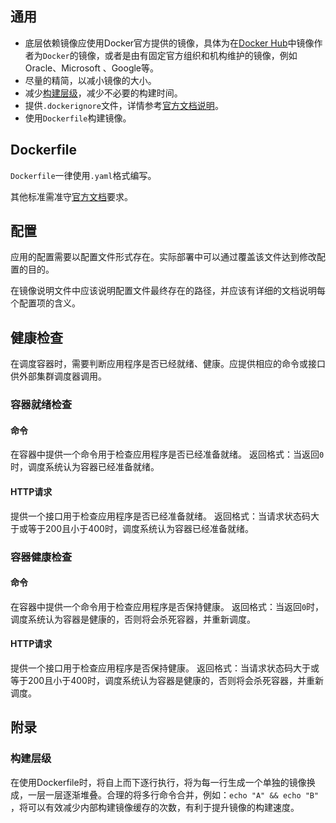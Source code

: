 ## 通用

+ 底层依赖镜像应使用Docker官方提供的镜像，具体为在[Docker Hub](https://store.docker.com)中镜像作者为`Docker`的镜像，或者是由有固定官方组织和机构维护的镜像，例如Oracle、Microsoft 、Google等。
+ 尽量的精简，以减小镜像的大小。
+ 减少[构建层级](#构建层级)，减少不必要的构建时间。
+ 提供`.dockerignore`文件，详情参考[官方文档说明](https://docs.docker.com/engine/reference/builder/#dockerignore-file)。
+ 使用`Dockerfile`构建镜像。

## Dockerfile

`Dockerfile`一律使用`.yaml`格式编写。

其他标准需准守[官方文档](https://docs.docker.com/engine/reference/builder/)要求。

## 配置

应用的配置需要以配置文件形式存在。实际部署中可以通过覆盖该文件达到修改配置的目的。

在镜像说明文件中应该说明配置文件最终存在的路径，并应该有详细的文档说明每个配置项的含义。

## 健康检查

在调度容器时，需要判断应用程序是否已经就绪、健康。应提供相应的命令或接口供外部集群调度器调用。

### 容器就绪检查
#### 命令
在容器中提供一个命令用于检查应用程序是否已经准备就绪。
返回格式：当返回`0`时，调度系统认为容器已经准备就绪。
#### HTTP请求
提供一个接口用于检查应用程序是否已经准备就绪。
返回格式：当请求状态码大于或等于200且小于400时，调度系统认为容器已经准备就绪。
### 容器健康检查
#### 命令
在容器中提供一个命令用于检查应用程序是否保持健康。
返回格式：当返回`0`时，调度系统认为容器是健康的，否则将会杀死容器，并重新调度。
#### HTTP请求
提供一个接口用于检查应用程序是否保持健康。
返回格式：当请求状态码大于或等于200且小于400时，调度系统认为容器是健康的，否则将会杀死容器，并重新调度。



## 附录

### 构建层级

在使用Dockerfile时，将自上而下逐行执行，将为每一行生成一个单独的镜像换成，一层一层逐渐堆叠。合理的将多行命令合并，例如：`echo "A" && echo "B" `，将可以有效减少内部构建镜像缓存的次数，有利于提升镜像的构建速度。
